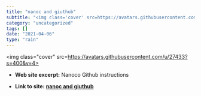 ```yaml
---
title: "nanoc and giuthub"
subtitle: "<img class='cover' src=https://avatars.githubusercontent.com/u/27433?s=400&v=4>"
category: "uncategorized"
tags: []
date: "2021-04-06"
type: "rain"
---
```

<img class="cover" src=https://avatars.githubusercontent.com/u/27433?s=400&v=4>



* **Web site excerpt:** Nanoco Github instructions

* **Link to site:** **[nanoc and giuthub](https://github.com/bvandgrift/nanoc-pages-demo/blob/master/content/index.md)**